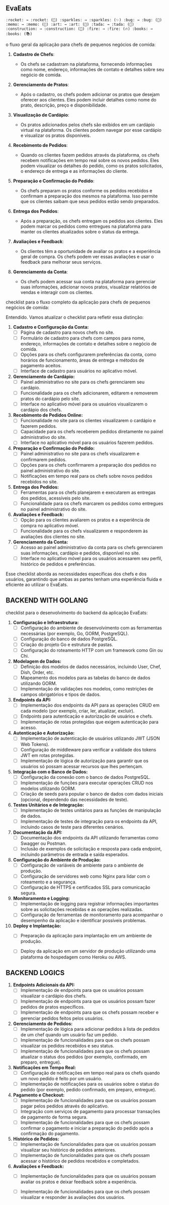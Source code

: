 ## EvaEats

`:rocket: → :rocket: (🚀)
:sparkles: → :sparkles: (✨)
:bug: → :bug: (🐛)
:memo: → :memo: (📝)
:art: → :art: (🎨)
:tada: → :tada: (🎉)
:construction: → :construction: (🚧)
:fire: → :fire: (🔥)
:books: → :books: (📚)
`

o fluxo geral da aplicação para chefs de pequenos negócios de comida:

1. **Cadastro de Chefs**:
   - Os chefs se cadastram na plataforma, fornecendo informações como nome, endereço, informações de contato e detalhes sobre seu negócio de comida.

2. **Gerenciamento de Pratos**:
   - Após o cadastro, os chefs podem adicionar os pratos que desejam oferecer aos clientes. Eles podem incluir detalhes como nome do prato, descrição, preço e disponibilidade.

3. **Visualização de Cardápio**:
   - Os pratos adicionados pelos chefs são exibidos em um cardápio virtual na plataforma. Os clientes podem navegar por esse cardápio e visualizar os pratos disponíveis.

4. **Recebimento de Pedidos**:
   - Quando os clientes fazem pedidos através da plataforma, os chefs recebem notificações em tempo real sobre os novos pedidos. Eles podem visualizar os detalhes do pedido, como os pratos solicitados, o endereço de entrega e as informações do cliente.

5. **Preparação e Confirmação do Pedido**:
   - Os chefs preparam os pratos conforme os pedidos recebidos e confirmam a preparação dos mesmos na plataforma. Isso permite que os clientes saibam que seus pedidos estão sendo preparados.

6. **Entrega dos Pedidos**:
   - Após a preparação, os chefs entregam os pedidos aos clientes. Eles podem marcar os pedidos como entregues na plataforma para manter os clientes atualizados sobre o status da entrega.

7. **Avaliações e Feedback**:
   - Os clientes têm a oportunidade de avaliar os pratos e a experiência geral de compra. Os chefs podem ver essas avaliações e usar o feedback para melhorar seus serviços.

8. **Gerenciamento da Conta**:
   - Os chefs podem acessar sua conta na plataforma para gerenciar suas informações, adicionar novos pratos, visualizar relatórios de vendas e interagir com os clientes.


 checklist para o fluxo completo da aplicação para chefs de pequenos negócios de comida:

Entendido. Vamos atualizar o checklist para refletir essa distinção:

1. **Cadastro e Configuração da Conta:**
   - [ ] Página de cadastro para novos chefs no site.
   - [ ] Formulário de cadastro para chefs com campos para nome, endereço, informações de contato e detalhes sobre o negócio de comida.
   - [ ] Opções para os chefs configurarem preferências da conta, como horários de funcionamento, áreas de entrega e métodos de pagamento aceitos.
   - [ ] Interface de cadastro para usuários no aplicativo móvel.

2. **Gerenciamento de Cardápio:**
   - [ ] Painel administrativo no site para os chefs gerenciarem seu cardápio.
   - [ ] Funcionalidade para os chefs adicionarem, editarem e removerem pratos do cardápio pelo site.
   - [ ] Interface no aplicativo móvel para os usuários visualizarem o cardápio dos chefs.

3. **Recebimento de Pedidos Online:**
   - [ ] Funcionalidade no site para os clientes visualizarem o cardápio e fazerem pedidos.
   - [ ] Capacidade para os chefs receberem pedidos diretamente no painel administrativo do site.
   - [ ] Interface no aplicativo móvel para os usuários fazerem pedidos.

4. **Preparação e Confirmação do Pedido:**
   - [ ] Painel administrativo no site para os chefs visualizarem e confirmarem pedidos.
   - [ ] Opções para os chefs confirmarem a preparação dos pedidos no painel administrativo do site.
   - [ ] Notificações em tempo real para os chefs sobre novos pedidos recebidos no site.

5. **Entrega dos Pedidos:**
   - [ ] Ferramentas para os chefs planejarem e executarem as entregas dos pedidos, acessíveis pelo site.
   - [ ] Funcionalidade para os chefs marcarem os pedidos como entregues no painel administrativo do site.

6. **Avaliações e Feedback:**
   - [ ] Opção para os clientes avaliarem os pratos e a experiência de compra no aplicativo móvel.
   - [ ] Funcionalidade para os chefs visualizarem e responderem às avaliações dos clientes no site.

7. **Gerenciamento da Conta:**
   - [ ] Acesso ao painel administrativo da conta para os chefs gerenciarem suas informações, cardápio e pedidos, disponível no site.
   - [ ] Interface no aplicativo móvel para os usuários acessarem seu perfil, histórico de pedidos e preferências.

Esse checklist aborda as necessidades específicas dos chefs e dos usuários, garantindo que ambas as partes tenham uma experiência fluida e eficiente ao utilizar o EvaEats.

## BACKEND WITH GOLANG

checklist para o desenvolvimento do backend da aplicação EvaEats:

1. **Configuração e Infraestrutura:**
   - [ ] Configuração do ambiente de desenvolvimento com as ferramentas necessárias (por exemplo, Go, GORM, PostgreSQL).
   - [ ] Configuração do banco de dados PostgreSQL.
   - [ ] Criação do projeto Go e estrutura de pastas.
   - [ ] Configuração do roteamento HTTP com um framework como Gin ou Chi.

2. **Modelagem de Dados:**
   - [ ] Definição dos modelos de dados necessários, incluindo User, Chef, Dish, Order, etc.
   - [ ] Mapeamento dos modelos para as tabelas do banco de dados utilizando GORM.
   - [ ] Implementação de validações nos modelos, como restrições de campos obrigatórios e tipos de dados.

3. **Endpoints da API:**
   - [ ] Implementação dos endpoints da API para as operações CRUD em cada modelo (por exemplo, criar, ler, atualizar, excluir).
   - [ ] Endpoints para autenticação e autorização de usuários e chefs.
   - [ ] Implementação de rotas protegidas que exigem autenticação para acesso.

4. **Autenticação e Autorização:**
   - [ ] Implementação de autenticação de usuários utilizando JWT (JSON Web Tokens).
   - [ ] Configuração de middleware para verificar a validade dos tokens JWT em rotas protegidas.
   - [ ] Implementação de lógica de autorização para garantir que os usuários só possam acessar recursos que lhes pertençam.

5. **Integração com o Banco de Dados:**
   - [ ] Configuração da conexão com o banco de dados PostgreSQL.
   - [ ] Implementação de funções para executar operações CRUD nos modelos utilizando GORM.
   - [ ] Criação de seeds para popular o banco de dados com dados iniciais (opcional, dependendo das necessidades de teste).

6. **Testes Unitários e de Integração:**
   - [ ] Implementação de testes unitários para as funções de manipulação de dados.
   - [ ] Implementação de testes de integração para os endpoints da API, incluindo casos de teste para diferentes cenários.

7. **Documentação da API:**
   - [ ] Documentação dos endpoints da API utilizando ferramentas como Swagger ou Postman.
   - [ ] Inclusão de exemplos de solicitação e resposta para cada endpoint, incluindo parâmetros de entrada e saída esperados.

8. **Configuração do Ambiente de Produção:**
   - [ ] Configuração de variáveis de ambiente para o ambiente de produção.
   - [ ] Configuração de servidores web como Nginx para lidar com o roteamento e a segurança.
   - [ ] Configuração de HTTPS e certificados SSL para comunicação segura.

9. **Monitoramento e Logging:**
   - [ ] Implementação de logging para registrar informações importantes sobre as solicitações recebidas e as operações realizadas.
   - [ ] Configuração de ferramentas de monitoramento para acompanhar o desempenho da aplicação e identificar possíveis problemas.

10. **Deploy e Implantação:**
    - [ ] Preparação da aplicação para implantação em um ambiente de produção.
    - [ ] Deploy da aplicação em um servidor de produção utilizando uma plataforma de hospedagem como Heroku ou AWS.


## BACKEND LOGICS 



1. **Endpoints Adicionais da API:**
   - [ ] Implementação de endpoints para que os usuários possam visualizar o cardápio dos chefs.
   - [ ] Implementação de endpoints para que os usuários possam fazer pedidos de pratos específicos.
   - [ ] Implementação de endpoints para que os chefs possam receber e gerenciar pedidos feitos pelos usuários.

2. **Gerenciamento de Pedidos:**
   - [ ] Implementação de lógica para adicionar pedidos à lista de pedidos de um chef quando um usuário faz um pedido.
   - [ ] Implementação de funcionalidades para que os chefs possam visualizar os pedidos recebidos e seu status.
   - [ ] Implementação de funcionalidades para que os chefs possam atualizar o status dos pedidos (por exemplo, confirmado, em preparo, entregue).

3. **Notificações em Tempo Real:**
   - [ ] Configuração de notificações em tempo real para os chefs quando um novo pedido é feito por um usuário.
   - [ ] Implementação de notificações para os usuários sobre o status do pedido (por exemplo, pedido confirmado, em preparo, entregue).

4. **Pagamento e Checkout:**
   - [ ] Implementação de funcionalidades para que os usuários possam pagar pelos pedidos através do aplicativo.
   - [ ] Integração com serviços de pagamento para processar transações de pagamento de forma segura.
   - [ ] Implementação de funcionalidades para que os chefs possam confirmar o pagamento e iniciar a preparação do pedido após a confirmação do pagamento.

5. **Histórico de Pedidos:**
   - [ ] Implementação de funcionalidades para que os usuários possam visualizar seu histórico de pedidos anteriores.
   - [ ] Implementação de funcionalidades para que os chefs possam acessar o histórico de pedidos recebidos e completados.

6. **Avaliações e Feedback:**
   - [ ] Implementação de funcionalidades para que os usuários possam avaliar os pratos e deixar feedback sobre a experiência.
   - [ ] Implementação de funcionalidades para que os chefs possam visualizar e responder às avaliações dos usuários.

